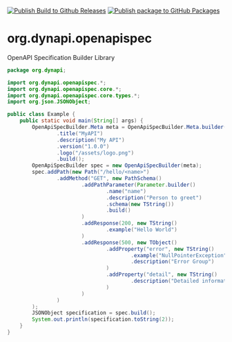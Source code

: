 [![Publish Build to Github Releases](https://github.com/DynAPI/org.dynapi.openapispec/actions/workflows/publish-release.yaml/badge.svg)](https://github.com/DynAPI/org.dynapi.openapispec/actions/workflows/publish-release.yaml)
[![Publish package to GitHub Packages](https://github.com/DynAPI/org.dynapi.openapispec/actions/workflows/publish-package.yaml/badge.svg)](https://github.com/DynAPI/org.dynapi.openapispec/actions/workflows/publish-package.yaml)
# org.dynapi.openapispec
OpenAPI Specification Builder Library

```java
package org.dynapi;

import org.dynapi.openapispec.*;
import org.dynapi.openapispec.core.*;
import org.dynapi.openapispec.core.types.*;
import org.json.JSONObject;

public class Example {
    public static void main(String[] args) {
        OpenApiSpecBuilder.Meta meta = OpenApiSpecBuilder.Meta.builder()
                .title("MyAPI")
                .description("My API")
                .version("1.0.0")
                .logo("/assets/logo.png")
                .build();
        OpenApiSpecBuilder spec = new OpenApiSpecBuilder(meta);
        spec.addPath(new Path("/hello/<name>")
                .addMethod("GET", new PathSchema()
                        .addPathParameter(Parameter.builder()
                                .name("name")
                                .description("Person to greet")
                                .schema(new TString())
                                .build()
                        )
                        .addResponse(200, new TString()
                                .example("Hello World")
                        )
                        .addResponse(500, new TObject()
                                .addProperty("error", new TString()
                                        .example("NullPointerException")
                                        .description("Error Group")
                                )
                                .addProperty("detail", new TString()
                                        .description("Detailed information about the error")
                                )
                        )
                )
        );
        JSONObject specification = spec.build();
        System.out.println(specification.toString(2));
    }
}
```
